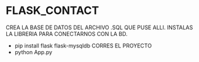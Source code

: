 # FLASK_CONTACT
CREA LA BASE DE DATOS DEL ARCHIVO .SQL QUE PUSE ALLI.
INSTALAS LA LIBRERIA PARA CONECTARNOS CON LA BD.
 - pip install flask flask-mysqldb
CORRES EL PROYECTO
 - python App.py
